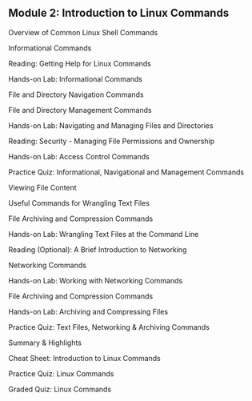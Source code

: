 ## Module 2: Introduction to Linux Commands

Overview of Common Linux Shell Commands

Informational Commands

Reading: Getting Help for Linux Commands

Hands-on Lab: Informational Commands

File and Directory Navigation Commands

File and Directory Management Commands

Hands-on Lab:  Navigating and Managing Files and Directories

Reading: Security - Managing File Permissions and Ownership

Hands-on Lab: Access Control Commands

Practice Quiz: Informational, Navigational and Management Commands 

Viewing File Content

Useful Commands for Wrangling Text Files

File Archiving and Compression Commands

Hands-on Lab: Wrangling Text Files at the Command Line

Reading (Optional): A Brief Introduction to Networking

Networking Commands

Hands-on Lab: Working with Networking Commands

File Archiving and Compression Commands

Hands-on Lab: Archiving and Compressing Files

Practice Quiz: Text Files, Networking & Archiving Commands

Summary & Highlights

Cheat Sheet: Introduction to Linux Commands

Practice Quiz: Linux Commands

Graded Quiz: Linux Commands
